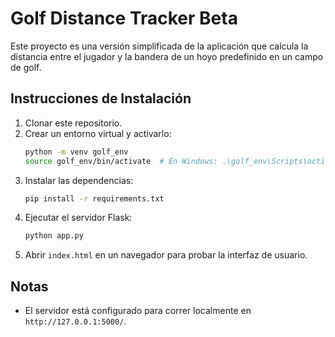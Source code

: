 
# Golf Distance Tracker Beta

Este proyecto es una versión simplificada de la aplicación que calcula la distancia entre el jugador y la bandera de un hoyo predefinido en un campo de golf.

## Instrucciones de Instalación

1. Clonar este repositorio.
2. Crear un entorno virtual y activarlo:
   ```bash
   python -m venv golf_env
   source golf_env/bin/activate  # En Windows: .\golf_env\Scripts\activate
   ```
3. Instalar las dependencias:
   ```bash
   pip install -r requirements.txt
   ```
4. Ejecutar el servidor Flask:
   ```bash
   python app.py
   ```
5. Abrir `index.html` en un navegador para probar la interfaz de usuario.

## Notas
- El servidor está configurado para correr localmente en `http://127.0.0.1:5000/`.
